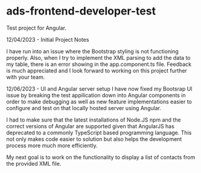 # ads-frontend-developer-test
Test project for Angular.

12/04/2023 - Initial Project Notes

I have run into an issue where the Bootstrap styling is not functioning properly.
Also, when I try to implement the XML parsing to add the data to my table, there is an error showing in the app.component.ts file.
Feedback is much appreciated and I look forward to working on this project further with your team.

12/06/2023 - UI and Angular server setup
I have now fixed my Bootsrap UI issue by breaking the test appilication down into Angular components in order to make debugging as well as new feature implementations easier to configure and test on that locally hosted server using Angular.

I had to make sure that the latest installations of Node.JS npm and the correct versions of Angular are supported given that AngularJS has deprecated to a commonly TypeScript based programming language. This not only makes code easier to solution but also helps the development process more much more efficiently. 

My next goal is to work on the functionality to display a list of contacts from the provided XML file.


